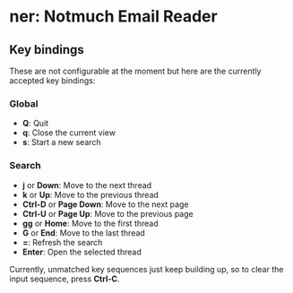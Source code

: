 ner: Notmuch Email Reader
=========================

Key bindings
------------
These are not configurable at the moment but here are the currently accepted
key bindings:

### Global
- **Q**: Quit
- **q**: Close the current view
- **s**: Start a new search

### Search
- **j** or **Down**:            Move to the next thread
- **k** or **Up**:              Move to the previous thread
- **Ctrl-D** or **Page Down**:  Move to the next page
- **Ctrl-U** or **Page Up**:    Move to the previous page
- **gg** or **Home**:           Move to the first thread
- **G** or **End**:             Move to the last thread
- **=**:                        Refresh the search
- **Enter**:                    Open the selected thread

Currently, unmatched key sequences just keep building up, so to clear the input
sequence, press **Ctrl-C**.

